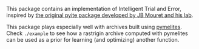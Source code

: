 This package contains an implementation of Intelligent Trial and Error, inspired by [the original pyite package developed by JB Mouret and his lab](https://github.com/resibots/pyite).

This package plays especially well with archives built using [pymelites](https://github.com/miguelgondu/pymelites). Check `./example` to see how a rastrigin archive computed with pymelites can be used as a prior for learning (and optimizing) another function.